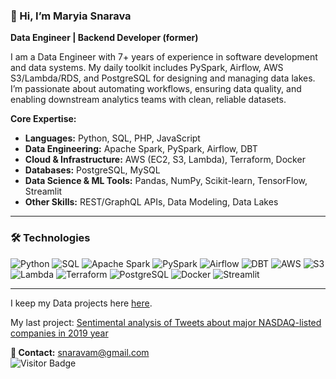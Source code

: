 ### 👋 Hi, I’m Maryia Snarava
**Data Engineer | Backend Developer (former)**

I am a Data Engineer with 7+ years of experience in software development and data systems. My daily toolkit includes PySpark, Airflow, AWS S3/Lambda/RDS, and PostgreSQL for designing and managing data lakes. I’m passionate about automating workflows, ensuring data quality, and enabling downstream analytics teams with clean, reliable datasets.

**Core Expertise:**
- **Languages:** Python, SQL, PHP, JavaScript
- **Data Engineering:** Apache Spark, PySpark, Airflow, DBT
- **Cloud & Infrastructure:** AWS (EC2, S3, Lambda), Terraform, Docker
- **Databases:** PostgreSQL, MySQL
- **Data Science & ML Tools:** Pandas, NumPy, Scikit-learn, TensorFlow, Streamlit
- **Other Skills:** REST/GraphQL APIs, Data Modeling, Data Lakes

---

### 🛠 **Technologies**
![Python](https://img.shields.io/badge/-Python-black?style=flat-square&logo=Python)
![SQL](https://img.shields.io/badge/-SQL-black?style=flat-square&logo=postgresql)
![Apache Spark](https://img.shields.io/badge/-Apache%20Spark-E25A1C?style=flat-square&logo=apachespark&logoColor=white)
![PySpark](https://img.shields.io/badge/-PySpark-E25A1C?style=flat-square)
![Airflow](https://img.shields.io/badge/-Apache%20Airflow-017CEE?style=flat-square&logo=apacheairflow)
![DBT](https://img.shields.io/badge/-dbt-F26300?style=flat-square&logo=dbt)
![AWS](https://img.shields.io/badge/-AWS-232F3E?style=flat-square&logo=amazonaws)
![S3](https://img.shields.io/badge/-AWS%20S3-569A31?style=flat-square&logo=amazons3&logoColor=white)
![Lambda](https://img.shields.io/badge/-AWS%20Lambda-FF9900?style=flat-square&logo=awslambda)
![Terraform](https://img.shields.io/badge/-Terraform-623CE4?style=flat-square&logo=terraform)
![PostgreSQL](https://img.shields.io/badge/-PostgreSQL-336791?style=flat-square&logo=postgresql)
![Docker](https://img.shields.io/badge/-Docker-2496ED?style=flat-square&logo=docker)
![Streamlit](https://img.shields.io/badge/-Streamlit-FF4B4B?style=flat-square&logo=streamlit)

---

I keep my Data projects here [here](https://github.com/maria-snarava/portfolio-ml).

My last project: [Sentimental analysis of Tweets about major NASDAQ-listed companies in 2019 year](https://dashboard-tweets-analysis.streamlit.app/)

**📧 Contact:** [snaravam@gmail.com](mailto:snaravam@gmail.com)  
![Visitor Badge](https://visitor-badge.laobi.icu/badge?page_id=maria-snarava.maria-snarava)
